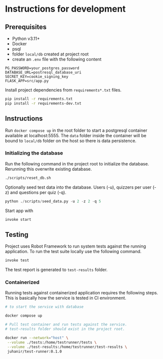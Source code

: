# Instructions for development

## Prerequisites

- Python v3.11+
- Docker
- psql
- folder `local/db` created at project root
- create an `.env` file with the following content

```
PG_PASSWORD=your_postgres_password
DATABASE_URL=postresql_database_uri
SECRET_KEY=cookie_signing_key
FLASK_APP=src/app.py
```

Install project dependencies from `requirements*.txt` files.

```sh
pip install -r requirements.txt
pip install -r requirements-dev.txt
```

## Instructions

Run `docker compose up` in the root folder to start a postgresql container available at localhost:5555. The `data` folder inside the container will be bound to `local/db` folder on the host so there is data persistence.

### Initializing the database
Run the following command in the project root to initialize the database. Rerunning this overwrite existing database.
```sh
./scripts/reset_db.sh
```

Optionally seed test data into the database. Users (-u), quizzers per user (-z) and questions per quiz (-q).
```python
python ./scripts/seed_data.py -u 2 -z 2 -q 5
```

Start app with
```sh
invoke start
```

## Testing

Project uses Robot Framework to run system tests against the running application. To run the test suite locally use the following command.

```sh
invoke test
```

The test report is generated to `test-results` folder.

### Containerized

Running tests against containerized application requires the following steps. This is basically how the service is tested in CI environment.

```sh
# to start the service with database

docker compose up
```

```sh
# Pull test container and run tests against the service.
# test-results folder should exist in the project root.

docker run --network="host" \
 --volume ./tests:/home/testrunner/tests \
 --volume ./test-results:/home/testrunner/test-results \
 juhanir/test-runner:0.1.0
```
